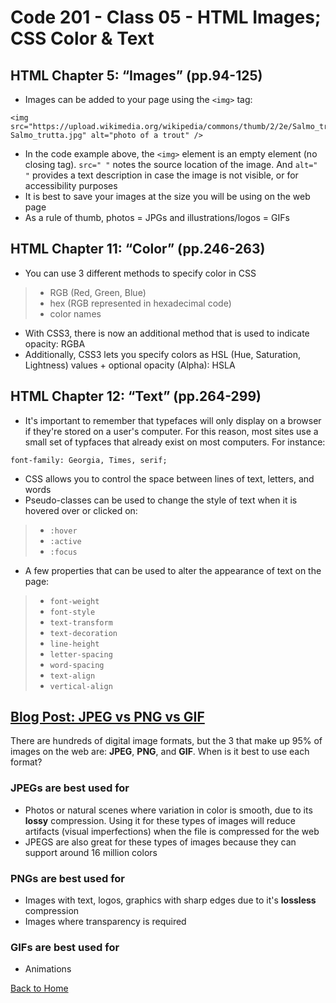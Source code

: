 # Code 201 - Class 05 - HTML Images; CSS Color & Text

## HTML Chapter 5: “Images” (pp.94-125)

- Images can be added to your page using the `<img>` tag:

```
<img src="https://upload.wikimedia.org/wikipedia/commons/thumb/2/2e/Salmo_trutta.jpg/1280px-Salmo_trutta.jpg" alt="photo of a trout" />
```

- In the code example above, the `<img>` element is an empty element (no closing tag). `src=" "` notes the source location of the image. And  `alt=" "` provides a text description in case the image is not visible, or for accessibility purposes
- It is best to save your images at the size you will be using on the web page
- As a rule of thumb, photos = JPGs and illustrations/logos = GIFs

## HTML Chapter 11: “Color” (pp.246-263)

- You can use 3 different methods to specify color in CSS
>
>- RGB (Red, Green, Blue)
>- hex (RGB represented in hexadecimal code)
>- color names
>
- With CSS3, there is now an additional method that is used to indicate opacity: RGBA
- Additionally, CSS3 lets you specify colors as HSL (Hue, Saturation, Lightness) values + optional opacity (Alpha): HSLA

## HTML Chapter 12: “Text” (pp.264-299)

- It's important to remember that typefaces will only display on a browser if they're stored on a user's computer. For this reason, most sites use a small set of typfaces that already exist on most computers. For instance:

```
font-family: Georgia, Times, serif;
```

- CSS allows you to control the space between lines of text, letters, and words
- Pseudo-classes can be used to change the style of text when it is hovered over or clicked on:
>
>- `:hover`
>- `:active`
>- `:focus`
>
- A few properties that can be used to alter the appearance of text on the page:
>
>- `font-weight`
>- `font-style`
>- `text-transform`
>- `text-decoration`
>- `line-height`
>- `letter-spacing`
>- `word-spacing`
>- `text-align`
>- `vertical-align`

## [Blog Post: JPEG vs PNG vs GIF](https://blog.imagekit.io/jpeg-vs-png-vs-gif-which-image-format-to-use-and-when-c8913ae3e01d)

There are hundreds of digital image formats, but the 3 that make up 95% of images on the web are: **JPEG**, **PNG**, and **GIF**. When is it best to use each format?

### JPEGs are best used for

- Photos or natural scenes where variation in color is smooth, due to its **lossy** compression. Using it for these types of images will reduce artifacts (visual imperfections) when the file is compressed for the web
- JPEGS are also great for these types of images because they can support around 16 million colors

### PNGs are best used for

- Images with text, logos, graphics with sharp edges due to it's **lossless** compression
- Images where transparency is required

### GIFs are best used for

- Animations

[Back to Home](../README.md)
